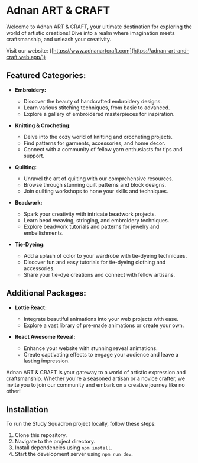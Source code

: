 # Adnan ART & CRAFT

Welcome to Adnan ART & CRAFT, your ultimate destination for exploring the world of artistic creations! Dive into a realm where imagination meets craftsmanship, and unleash your creativity.

Visit our website: ([https://www.adnanartcraft.com](https://adnan-art-and-craft.web.app/))

## Featured Categories:

- **Embroidery:**
  - Discover the beauty of handcrafted embroidery designs.
  - Learn various stitching techniques, from basic to advanced.
  - Explore a gallery of embroidered masterpieces for inspiration.

- **Knitting & Crocheting:**
  - Delve into the cozy world of knitting and crocheting projects.
  - Find patterns for garments, accessories, and home decor.
  - Connect with a community of fellow yarn enthusiasts for tips and support.

- **Quilting:**
  - Unravel the art of quilting with our comprehensive resources.
  - Browse through stunning quilt patterns and block designs.
  - Join quilting workshops to hone your skills and techniques.

- **Beadwork:**
  - Spark your creativity with intricate beadwork projects.
  - Learn bead weaving, stringing, and embroidery techniques.
  - Explore beadwork tutorials and patterns for jewelry and embellishments.

- **Tie-Dyeing:**
  - Add a splash of color to your wardrobe with tie-dyeing techniques.
  - Discover fun and easy tutorials for tie-dyeing clothing and accessories.
  - Share your tie-dye creations and connect with fellow artisans.

## Additional Packages:

- **Lottie React:**
  - Integrate beautiful animations into your web projects with ease.
  - Explore a vast library of pre-made animations or create your own.

- **React Awesome Reveal:**
  - Enhance your website with stunning reveal animations.
  - Create captivating effects to engage your audience and leave a lasting impression.

Adnan ART & CRAFT is your gateway to a world of artistic expression and craftsmanship. Whether you're a seasoned artisan or a novice crafter, we invite you to join our community and embark on a creative journey like no other!

## Installation

To run the Study Squadron project locally, follow these steps:

1. Clone this repository.
2. Navigate to the project directory.
3. Install dependencies using `npm install`.
4. Start the development server using `npm run dev`.

